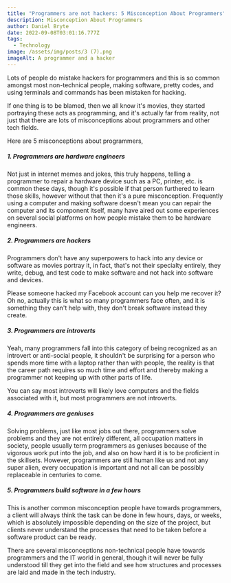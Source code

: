 ```yaml
---
title: "Programmers are not hackers: 5 Misconception About Programmers"
description: Misconception About Programmers
author: Daniel Bryte
date: 2022-09-08T03:01:16.777Z
tags:
  - Technology
image: /assets/img/posts/3 (7).png
imageAlt: A programmer and a hacker
---
```

Lots of people do mistake hackers for programmers and this is so common amongst most non-technical people, making software, pretty codes, and using terminals and commands has been mistaken for hacking.

If one thing is to be blamed, then we all know it's movies, they started portraying these acts as programming, and it's actually far from reality, not just that there are lots of misconceptions about programmers and other tech fields.

Here are 5 misconceptions about programmers,

##### 1. Programmers are hardware engineers 

Not just in internet memes and jokes, this truly happens, telling a programmer to repair a hardware device such as a PC, printer, etc. is common these days, though it's possible if that person furthered to learn those skills, however without that then it's a pure misconception. Frequently using a computer and making software doesn't mean you can repair the computer and its component itself, many have aired out some experiences on several social platforms on how people mistake them to be hardware engineers.

##### 2. Programmers are hackers 

Programmers don't have any superpowers to hack into any device or software as movies portray it, in fact, that's not their specialty entirely, they write, debug, and test code to make software and not hack into software and devices. 

Please someone hacked my Facebook account can you help me recover it? Oh no, actually this is what so many programmers face often, and it is something they can't help with, they don't break software instead they create.

##### 3. Programmers are introverts 

Yeah, many programmers fall into this category of being recognized as an introvert or anti-social people, it shouldn't be surprising for a person who spends more time with a laptop rather than with people, the reality is that the career path requires so much time and effort and thereby making a programmer not keeping up with other parts of life.

You can say most introverts will likely love computers and the fields associated with it, but most programmers are not introverts.

##### 4. Programmers are geniuses 

Solving problems, just like most jobs out there, programmers solve problems and they are not entirely different, all occupation matters in society, people usually term programmers as geniuses because of the vigorous work put into the job, and also on how hard it is to be proficient in the skillsets. However, programmers are still human like us and not any super alien, every occupation is important and not all can be possibly replaceable in centuries to come.

##### 5. Programmers build software in a few hours 

This is another common misconception people have towards programmers, a client will always think the task can be done in few hours, days, or weeks, which is absolutely impossible depending on the size of the project, but clients never understand the processes that need to be taken before a software product can be ready.

There are several misconceptions non-technical people have towards programmers and the IT world in general, though it will never be fully understood till they get into the field and see how structures and processes are laid and made in the tech industry.